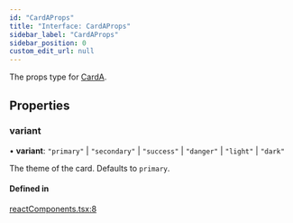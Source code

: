 ```yaml
---
id: "CardAProps"
title: "Interface: CardAProps"
sidebar_label: "CardAProps"
sidebar_position: 0
custom_edit_url: null
---
```


The props type for [CardA](../modules.md#carda).

## Properties

### variant

• **variant**: ``"primary"`` \| ``"secondary"`` \| ``"success"`` \| ``"danger"`` \| ``"light"`` \| ``"dark"``

The theme of the card. Defaults to `primary`.

#### Defined in

[reactComponents.tsx:8](https://github.com/JiaojSun/react-vite-federation-back-app/blob/23c7817/src/typedoc/reactComponents.tsx#L8)
